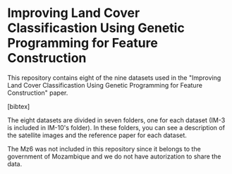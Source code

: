 # Improving Land Cover Classificastion Using Genetic Programming for Feature Construction

This repository contains eight of the nine datasets used in the "Improving Land Cover Classificastion Using Genetic Programming for Feature Construction" paper.

[bibtex]

The eight datasets are divided in seven folders, one for each dataset (IM-3 is included in IM-10's folder).
In these folders, you can see a description of the satellite images and the reference paper for each dataset.

The Mz6 was not included in this repository since it belongs to the government of Mozambique and we do not have autorization to share the data.
